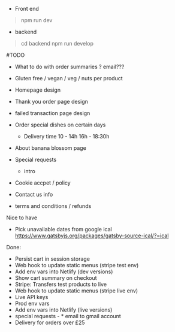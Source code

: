 * Front end 

> npm run dev

* backend

> cd backend
> npm run develop


#TODO


* What to do with order summaries ? email???
* Gluten free / vegan / veg / nuts per product
* Homepage design
* Thank you order page design
* failed transaction page design
* Order special dishes on certain days

  - Delivery time 10 - 14h 16h - 18:30h
* About banana blossom page

* Special requests
  - intro 
* Cookie accpet / policy
* Contact us info
* terms and conditions / refunds

Nice to have
* Pick unavailable dates from google ical https://www.gatsbyjs.org/packages/gatsby-source-ical/?=ical


Done:
* Persist cart in session storage
* Web hook to update static menus (stripe test env)
* Add env vars into Netlify (dev versions)
* Show cart summary on checkout
* Stripe: Transfers test products to live
* Web hook to update static menus (stripe live env)
* Live API keys
* Prod env vars
* Add env vars into Netlify (live versions)
* special requests  -   * email to gmail account
* Delivery for orders over £25